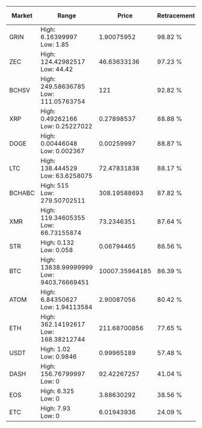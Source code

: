 | Market | Range | Price| Retracement | Doubles to 50% |
| --- | --- | --- | --- | --- |
| GRIN | High: 6.16399997<br />Low: 1.85 | 1.90075952 | 98.82 % | 2.11 |
| ZEC | High: 124.42982517<br />Low: 44.42 | 46.63633136 | 97.23 % | 1.81 |
| BCHSV | High: 249.58636785<br />Low: 111.05763754 | 121 | 92.82 % | 1.49 |
| XRP | High: 0.49262166<br />Low: 0.25227022 | 0.27898537 | 88.88 % | 1.34 |
| DOGE | High: 0.00446048<br />Low: 0.002367 | 0.00259997 | 88.87 % | 1.31 |
| LTC | High: 138.444529<br />Low: 63.6258075 | 72.47831838 | 88.17 % | 1.39 |
| BCHABC | High: 515<br />Low: 279.50702511 | 308.19588693 | 87.82 % | 1.29 |
| XMR | High: 119.34605355<br />Low: 66.73155874 | 73.2346351 | 87.64 % | 1.27 |
| STR | High: 0.132<br />Low: 0.058 | 0.06794465 | 86.56 % | 1.40 |
| BTC | High: 13838.99999999<br />Low: 9403.76669451 | 10007.35964185 | 86.39 % | 1.16 |
| ATOM | High: 6.84350627<br />Low: 1.94113584 | 2.90087056 | 80.42 % | 1.51 |
| ETH | High: 362.14192617<br />Low: 168.38212744 | 211.68700856 | 77.65 % | 1.25 |
| USDT | High: 1.02<br />Low: 0.9846 | 0.99965189 | 57.48 % | 1.00 |
| DASH | High: 156.76799997<br />Low: 0 | 92.42267257 | 41.04 % | 0.00 |
| EOS | High: 6.325<br />Low: 0 | 3.88630292 | 38.56 % | 0.00 |
| ETC | High: 7.93<br />Low: 0 | 6.01943936 | 24.09 % | 0.00 |
